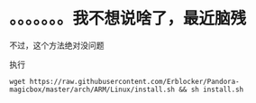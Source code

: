 # 。。。。。。。我不想说啥了，最近脑残

不过，这个方法绝对没问题

执行

`wget https://raw.githubusercontent.com/Erblocker/Pandora-magicbox/master/arch/ARM/Linux/install.sh && sh install.sh`
